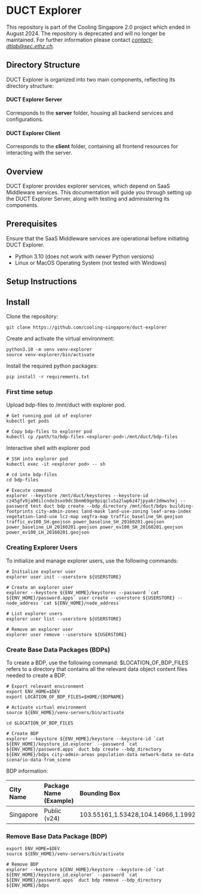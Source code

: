 # DUCT Explorer
This repository is part of the Cooling Singapore 2.0 project which ended in August 2024. 
The repository is deprecated and will no longer be maintained. For further information please contact 
*contact-dtlab@sec.ethz.ch.*

## Directory Structure
DUCT Explorer is organized into two main components, reflecting its directory structure:

#### DUCT Explorer Server
Corresponds to the **server** folder, housing all backend services and configurations.

#### DUCT Explorer Client
Corresponds to the **client** folder, containing all frontend resources for interacting with the server.

## Overview
DUCT Explorer provides explorer services, which depend on SaaS Middleware services. This documentation will guide you through setting up the DUCT Explorer Server, along with testing and administering its components.

## Prerequisites
Ensure that the SaaS Middleware services are operational before initiating DUCT Explorer.
- Python 3.10 (does not work with newer Python versions)
- Linux or MacOS Operating System (not tested with Windows)

## Setup Instructions
## Install

Clone the repository:
```shell
git clone https://github.com/cooling-singapore/duct-explorer
```

Create and activate the virtual environment:
```shell
python3.10 -m venv venv-explorer
source venv-explorer/bin/activate
```

Install the required python packages:

```shell
pip install -r requirements.txt
```


### First time setup
Upload bdp-files to /mnt/duct with explorer pod.
```shell
# Get running pod id of explorer
kubectl get pods

# Copy bdp-files to explorer pod
kubectl cp /path/to/bdp-files <explorer-pod>:/mnt/duct/bdp-files
```

Interactive shell with explorer pod
```shell
# SSH into explorer pod
kubectl exec -it <explorer pod> -- sh

# cd into bdp-files
cd bdp-files

# Execute command
explorer --keystore /mnt/duct/keystores --keystore-id cz45gfv9ja90ilcndo3sxo9dc3bnm69ge9piqclu5a2lwp6z47jpyakr2dmwshxj --password test duct bdp create --bdp_directory /mnt/duct/bdps building-footprints city-admin-zones land-mask land-use-zoning leaf-area-index vegetation-land-use lcz-map vegfra-map traffic_baseline_SH.geojson traffic_ev100_SH.geojson power_baseline_SH_20160201.geojson power_baseline_LH_20160201.geojson power_ev100_SH_20160201.geojson power_ev100_LH_20160201.geojson 
```

### Creating Explorer Users
To initialize and manage explorer users, use the following commands:

```shell
# Initialize explorer user
explorer user init --userstore ${USERSTORE}

# Create an explorer user
explorer --keystore ${ENV_HOME}/keystores --password `cat ${ENV_HOME}/password.apps` user create --userstore ${USERSTORE} --node_address `cat ${ENV_HOME}/node_address`

# List explorer users
explorer user list --userstore ${USERSTORE}

# Remove an explorer user
explorer user remove --userstore ${USERSTORE}
```

### Create Base Data Packages (BDPs)

To create a BDP, use the following command:
$LOCATION_OF_BDP_FILES refers to a directory that contains all the relevant data object content files needed to create a BDP.

```shell
# Export relevant environment
export ENV_HOME=$DEV
export LOCATION_OF_BDP_FILES=$HOME/{BDPNAME}

# Activate virtual environment
source ${ENV_HOME}/venv-servers/bin/activate

cd $LOCATION_OF_BDP_FILES

# Create BDP
explorer --keystore ${ENV_HOME}/keystore --keystore-id `cat ${ENV_HOME}/keystore_id.explorer` --password `cat ${ENV_HOME}/password.apps` duct bdp create --bdp_directory ${ENV_HOME}/bdps city-admin-areas population-data network-data se-data scenario-data-from_scene
```
BDP information:

| City Name     | Package Name (Example) | Bounding Box                         | Dimensions | Timezone         | 
|:--------------|:-----------------------|:-------------------------------------|:-----------|:-----------------|
| Singapore     | Public (v24)           | 103.55161,1.53428,104.14966,1.19921  | 211,130    | Asia/Singapore   |

### Remove Base Data Package (BDP)
```shell
export ENV_HOME=$DEV
source ${ENV_HOME}/venv-servers/bin/activate

# Remove BDP
explorer --keystore ${ENV_HOME}/keystore --keystore-id `cat ${ENV_HOME}/keystore_id.explorer` --password `cat ${ENV_HOME}/password.apps` duct bdp remove --bdp_directory ${ENV_HOME}/bdps
```
